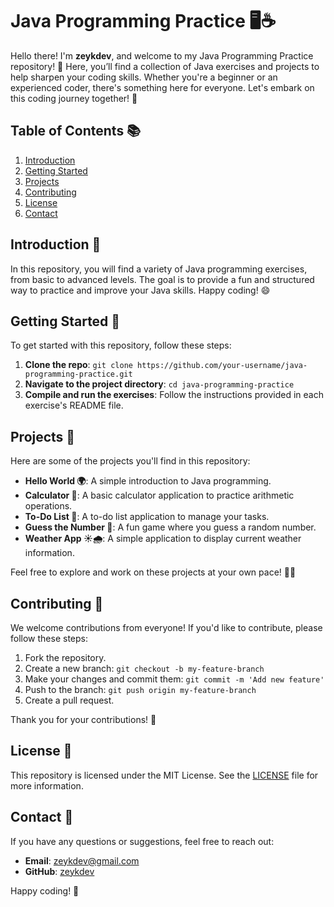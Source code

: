 # Java Programming Practice 🖥️☕️

Hello there! I'm **zeykdev**, and welcome to my Java Programming Practice repository! 🎉 Here, you’ll find a collection of Java exercises and projects to help sharpen your coding skills. Whether you're a beginner or an experienced coder, there's something here for everyone. Let's embark on this coding journey together! 🚀

## Table of Contents 📚

1. [Introduction](#introduction)
2. [Getting Started](#getting-started)
3. [Projects](#projects)
4. [Contributing](#contributing)
5. [License](#LICENSE)
6. [Contact](#contact)

## Introduction 📝

In this repository, you will find a variety of Java programming exercises, from basic to advanced levels. The goal is to provide a fun and structured way to practice and improve your Java skills. Happy coding! 😄

## Getting Started 🚀

To get started with this repository, follow these steps:

1. **Clone the repo**: `git clone https://github.com/your-username/java-programming-practice.git`
2. **Navigate to the project directory**: `cd java-programming-practice`
3. **Compile and run the exercises**: Follow the instructions provided in each exercise's README file.

## Projects 📂

Here are some of the projects you'll find in this repository:

- **Hello World 🌍**: A simple introduction to Java programming.
- **Calculator 🧮**: A basic calculator application to practice arithmetic operations.
- **To-Do List 📝**: A to-do list application to manage your tasks.
- **Guess the Number 🔢**: A fun game where you guess a random number.
- **Weather App ☀️🌧️**: A simple application to display current weather information.

Feel free to explore and work on these projects at your own pace! 🏃‍♂️

## Contributing 🤝

We welcome contributions from everyone! If you'd like to contribute, please follow these steps:

1. Fork the repository.
2. Create a new branch: `git checkout -b my-feature-branch`
3. Make your changes and commit them: `git commit -m 'Add new feature'`
4. Push to the branch: `git push origin my-feature-branch`
5. Create a pull request.

Thank you for your contributions! 🙌

## License 📄

This repository is licensed under the MIT License. See the [LICENSE](LICENSE) file for more information.

## Contact 📧

If you have any questions or suggestions, feel free to reach out:

- **Email**: zeykdev@gmail.com
- **GitHub**: [zeykdev](https://github.com/zeykdev)

Happy coding! 🌟
